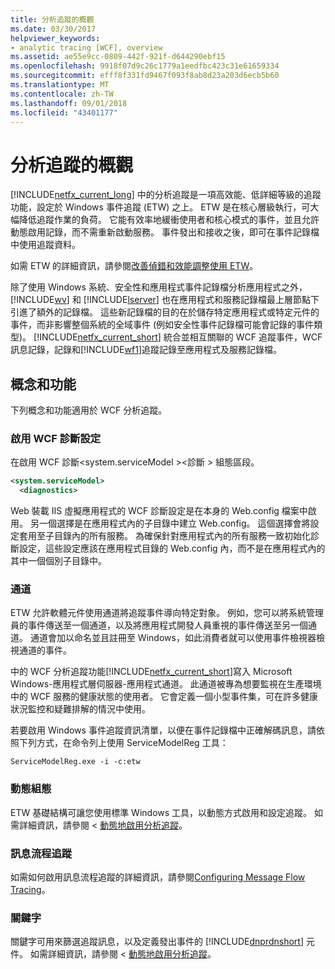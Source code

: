 ```yaml
---
title: 分析追蹤的概觀
ms.date: 03/30/2017
helpviewer_keywords:
- analytic tracing [WCF], overview
ms.assetid: ae55e9cc-0809-442f-921f-d644290ebf15
ms.openlocfilehash: 9918f07d9c26c1779a1eedfbc423c31e61659334
ms.sourcegitcommit: efff8f331fd9467f093f8ab8d23a203d6ecb5b60
ms.translationtype: MT
ms.contentlocale: zh-TW
ms.lasthandoff: 09/01/2018
ms.locfileid: "43401177"
---
```

# <a name="analytic-tracing-overview"></a>分析追蹤的概觀
[!INCLUDE[netfx_current_long](../../../../../includes/netfx-current-long-md.md)] 中的分析追蹤是一項高效能、低詳細等級的追蹤功能，設定於 Windows 事件追蹤 (ETW) 之上。 ETW 是在核心層級執行，可大幅降低追蹤作業的負荷。 它能有效率地緩衝使用者和核心模式的事件，並且允許動態啟用記錄，而不需重新啟動服務。 事件發出和接收之後，即可在事件記錄檔中使用追蹤資料。  
  
 如需 ETW 的詳細資訊，請參閱[改善偵錯和效能調整使用 ETW](https://go.microsoft.com/fwlink/?LinkId=164781)。  
  
 除了使用 Windows 系統、安全性和應用程式事件記錄檔分析應用程式之外， [!INCLUDE[wv](../../../../../includes/wv-md.md)] 和 [!INCLUDE[lserver](../../../../../includes/lserver-md.md)] 也在應用程式和服務記錄檔最上層節點下引進了額外的記錄檔。 這些新記錄檔的目的在於儲存特定應用程式或特定元件的事件，而非影響整個系統的全域事件 (例如安全性事件記錄檔可能會記錄的事件類型)。 [!INCLUDE[netfx_current_short](../../../../../includes/netfx-current-short-md.md)] 統合並相互關聯的 WCF 追蹤事件，WCF 訊息記錄，記錄和[!INCLUDE[wf1](../../../../../includes/wf1-md.md)]追蹤記錄至應用程式及服務記錄檔。  
  
## <a name="concepts-and-capabilities"></a>概念和功能  
 下列概念和功能適用於 WCF 分析追蹤。  
  
### <a name="enabling-wcf-diagnostics-settings"></a>啟用 WCF 診斷設定  
 在啟用 WCF 診斷\<system.serviceModel >\<診斷 > 組態區段。  
  
```xml  
<system.serviceModel>  
  <diagnostics>  
```  
  
 Web 裝載 IIS 虛擬應用程式的 WCF 診斷設定是在本身的 Web.config 檔案中啟用。 另一個選擇是在應用程式內的子目錄中建立 Web.config。  這個選擇會將設定套用至子目錄內的所有服務。  為確保針對應用程式內的所有服務一致初始化診斷設定，這些設定應該在應用程式目錄的 Web.config 內，而不是在應用程式內的其中一個個別子目錄中。  
  
### <a name="channels"></a>通道  
 ETW 允許軟體元件使用通道將追蹤事件導向特定對象。 例如，您可以將系統管理員的事件傳送至一個通道，以及將應用程式開發人員重視的事件傳送至另一個通道。 通道會加以命名並且註冊至 Windows，如此消費者就可以使用事件檢視器檢視通道的事件。  
  
 中的 WCF 分析追蹤功能[!INCLUDE[netfx_current_short](../../../../../includes/netfx-current-short-md.md)]寫入 Microsoft Windows-應用程式層伺服器-應用程式通道。 此通道被專為想要監視在生產環境中的 WCF 服務的健康狀態的使用者。 它會定義一個小型事件集，可在許多健康狀況監控和疑難排解的情況中使用。  
  
 若要啟用 Windows 事件追蹤資訊清單，以便在事件記錄檔中正確解碼訊息，請依照下列方式，在命令列上使用 ServiceModelReg 工具：  
  
 `ServiceModelReg.exe -i -c:etw`  
  
### <a name="dynamic-configuration"></a>動態組態  
 ETW 基礎結構可讓您使用標準 Windows 工具，以動態方式啟用和設定追蹤。 如需詳細資訊，請參閱 <<c0> [ 動態地啟用分析追蹤](../../../../../docs/framework/wcf/diagnostics/etw/dynamically-enabling-analytic-tracing.md)。  
  
### <a name="message-flow-tracing"></a>訊息流程追蹤  
 如需如何啟用訊息流程追蹤的詳細資訊，請參閱[Configuring Message Flow Tracing](../../../../../docs/framework/wcf/diagnostics/etw/configuring-message-flow-tracing.md)。  
  
### <a name="keywords"></a>關鍵字  
 關鍵字可用來篩選追蹤訊息，以及定義發出事件的 [!INCLUDE[dnprdnshort](../../../../../includes/dnprdnshort-md.md)] 元件。 如需詳細資訊，請參閱 <<c0> [ 動態地啟用分析追蹤](../../../../../docs/framework/wcf/diagnostics/etw/dynamically-enabling-analytic-tracing.md)。
